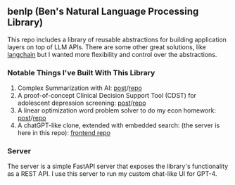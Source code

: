 ## benlp (Ben's Natural Language Processing Library)

This repo includes a library of reusable abstractions for building application layers on top of LLM APIs. There are some other great solutions, like [langchain](https://www.langchain.com/) but I wanted more flexibility and control over the abstractions.

### Notable Things I've Built With This Library
1. Complex Summarization with AI: [post](https:www.beneverman/com/blog/llm-timeline)/[repo](https://github.com/beverm2391/ai-summarizer)
2. A proof-of-concept Clinical Decision Support Tool (CDST) for adolescent depression screening: [post]()/[repo](https://github.com/beverm2391/NLP-CDST)
3. A linear optimization word problem solver to do my econ homework: [post]()/[repo]()
4. A chatGPT-like clone, extended with embedded search: (the server is here in this repo): [frontend repo]()

### Server

The server is a simple FastAPI server that exposes the library's functionality as a REST API. I use this server to run my custom chat-like UI for GPT-4.